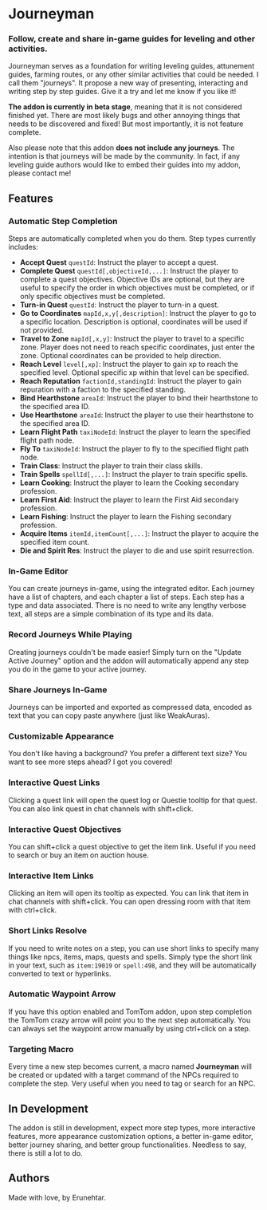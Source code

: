 # Journeyman
### Follow, create and share in-game guides for leveling and other activities.
Journeyman serves as a foundation for writing leveling guides, attunement guides, farming routes, or any other similar activities that could be needed. I call them "journeys". It propose a new way of presenting, interacting and writing step by step guides. Give it a try and let me know if you like it!

**The addon is currently in beta stage**, meaning that it is not considered finished yet. There are most likely bugs and other annoying things that needs to be discovered and fixed! But most importantly, it is not feature complete.

Also please note that this addon **does not include any journeys**. The intention is that journeys will be made by the community. In fact, if any leveling guide authors would like to embed their guides into my addon, please contact me!

## Features

### Automatic Step Completion
Steps are automatically completed when you do them. Step types currently includes:
- **Accept Quest** `questId`: Instruct the player to accept a quest.
- **Complete Quest** `questId[,objectiveId,...]`: Instruct the player to complete a quest objectives. Objective IDs are optional, but they are useful to specify the order in which objectives must be completed, or if only specific objectives must be completed.
- **Turn-in Quest** `questId`: Instruct the player to turn-in a quest.
- **Go to Coordinates** `mapId,x,y[,description]`: Instruct the player to go to a specific location. Description is optional, coordinates will be used if not provided.
- **Travel to Zone** `mapId[,x,y]`: Instruct the player to travel to a specific zone. Player does not need to reach specific coordinates, just enter the zone. Optional coordinates can be provided to help direction.
- **Reach Level** `level[,xp]`: Instruct the player to gain xp to reach the specified level. Optional specific xp within that level can be specified.
- **Reach Reputation** `factionId,standingId`: Instruct the player to gain repuration with a faction to the specified standing.
- **Bind Hearthstone** `areaId`: Instruct the player to bind their hearthstone to the specified area ID.
- **Use Hearthstone** `areaId`: Instruct the player to use their hearthstone to the specified area ID.
- **Learn Flight Path** `taxiNodeId`: Instruct the player to learn the specified flight path node.
- **Fly To** `taxiNodeId`: Instruct the player to fly to the specified flight path node.
- **Train Class**: Instruct the player to train their class skills.
- **Train Spells** `spellId[,...]`: Instruct the player to train specific spells.
- **Learn Cooking**: Instruct the player to learn the Cooking secondary profession.
- **Learn First Aid**: Instruct the player to learn the First Aid secondary profession.
- **Learn Fishing**: Instruct the player to learn the Fishing secondary profession.
- **Acquire Items** `itemId,itemCount[,...]`: Instruct the player to acquire the specified item count.
- **Die and Spirit Res**: Instruct the player to die and use spirit resurrection.

### In-Game Editor
You can create journeys in-game, using the integrated editor. Each journey have a list of chapters, and each chapter a list of steps. Each step has a type and data associated. There is no need to write any lengthy verbose text, all steps are a simple combination of its type and its data.

### Record Journeys While Playing
Creating journeys couldn't be made easier! Simply turn on the "Update Active Journey" option and the addon will automatically append any step you do in the game to your active journey.

### Share Journeys In-Game
Journeys can be imported and exported as compressed data, encoded as text that you can copy paste anywhere (just like WeakAuras).

### Customizable Appearance
You don't like having a background? You prefer a different text size? You want to see more steps ahead? I got you covered!

### Interactive Quest Links
Clicking a quest link will open the quest log or Questie tooltip for that quest. You can also link quest in chat channels with shift+click.

### Interactive Quest Objectives
You can shift+click a quest objective to get the item link. Useful if you need to search or buy an item on auction house.

### Interactive Item Links
Clicking an item will open its tooltip as expected. You can link that item in chat channels with shift+click. You can open dressing room with that item with ctrl+click.

### Short Links Resolve
If you need to write notes on a step, you can use short links to specify many things like npcs, items, maps, quests and spells. Simply type the short link in your text, such as `item:19019` or `spell:498`, and they will be automatically converted to text or hyperlinks.

### Automatic Waypoint Arrow
If you have this option enabled and TomTom addon, upon step completion the TomTom crazy arrow will point you to the next step automatically. You can always set the waypoint arrow manually by using ctrl+click on a step.

### Targeting Macro
Every time a new step becomes current, a macro named **Journeyman** will be created or updated with a target command of the NPCs required to complete the step. Very useful when you need to tag or search for an NPC.

## In Development
The addon is still in development, expect more step types, more interactive features, more appearance customization options, a better in-game editor, better journey sharing, and better group functionalities. Needless to say, there is still a lot to do.

## Authors
Made with love, by Erunehtar.
